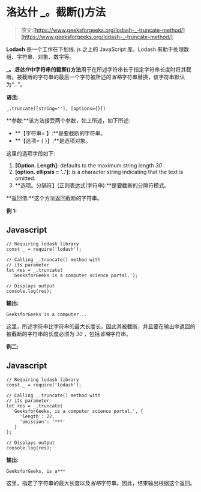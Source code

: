# 洛达什 _。截断()方法

> 原文:[https://www.geeksforgeeks.org/lodash-_-truncate-method/](https://www.geeksforgeeks.org/lodash-_-truncate-method/)

**Lodash** 是一个工作在下划线. js 之上的 JavaScript 库，Lodash 有助于处理数组、字符串、对象、数字等。

**_。*洛达什*中字符串的截断()方法**用于在所述字符串长于指定字符串长度时将其截断。被截断的字符串的最后一个字符被所述的*省略*字符串替换，该字符串默认为“…”。

**语法:**

```
_.truncate([string=''], [options={}])

```

**参数:**该方法接受两个参数，如上所述，如下所述:

*   **【字符串= 】:**是要截断的字符串。
*   **【选项= { }】:**是选项对象。

这里的选项字段如下:

1.  **[Option. Length]:** defaults to the maximum string length *30* .
2.  **[option. ellipsis = '..']:** is a character string indicating that the text is omitted.
3.  **选项。分隔符】(正则表达式|字符串):**是要截断的分隔符模式。

**返回值:**这个方法返回截断的字符串。

**例 1:**

## Javascript

```
// Requiring lodash library
const _ = require('lodash');

// Calling _.truncate() method with 
// its parameter
let res = _.truncate(
  'GeeksforGeeks is a computer science portal.');

// Displays output
console.log(res);
```

**输出:**

```
GeeksforGeeks is a computer...
```

这里，所述字符串比字符串的最大长度长，因此其被截断，并且要在输出中返回的被截断的字符串的长度必须为 *30* ，包括*省略*字符串。

**例二:**

## Javascript

```
// Requiring lodash library
const _ = require('lodash');

// Calling _.truncate() method with 
// its parameter
let res = _.truncate(
  'GeeksforGeeks, is a computer science portal.', {
     'length': 22,
     'omission': '***'
   }
);

// Displays output
console.log(res);
```

**输出:**

```
GeeksforGeeks, is a***
```

这里，指定了字符串的最大长度以及*省略*字符串。因此，结果输出根据这个返回。